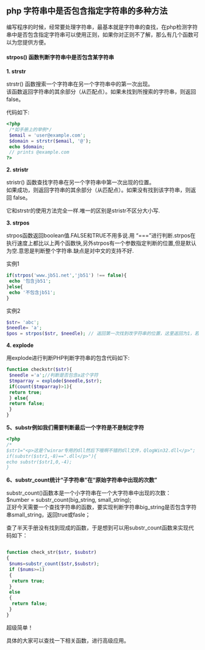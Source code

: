 ## php 字符串中是否包含指定字符串的多种方法

编写程序的时候，经常要处理字符串，最基本就是字符串的查找，在php检测字符串中是否包含指定字符串可以使用正则，如果你对正则不了解，那么有几个函数可以为您提供方便。

#### strpos() 函数判断字符串中是否包含某字符串

**1\. strstr**

strstr() 函数搜索一个字符串在另一个字符串中的第一次出现。  
该函数返回字符串的其余部分（从匹配点）。如果未找到所搜索的字符串，则返回 false。

代码如下:
```php
<?php
 /*如手册上的举例*/
 $email = 'user@example.com';
 $domain = strstr($email, '@');
 echo $domain;
 // prints @example.com
?>
```
**2\. stristr**

stristr() 函数查找字符串在另一个字符串中第一次出现的位置。  
如果成功，则返回字符串的其余部分（从匹配点）。如果没有找到该字符串，则返回 false。

它和strstr的使用方法完全一样.唯一的区别是stristr不区分大小写.

**3\. strpos**

strpos函数返回boolean值.FALSE和TRUE不用多说.用 “===”进行判断.strpos在执行速度上都比以上两个函数快,另外strpos有一个参数指定判断的位置,但是默认为空.意思是判断整个字符串.缺点是对中文的支持不好.

实例1
```php
if(strpos('www.jb51.net','jb51') !== false){ 
 echo '包含jb51'; 
}else{
 echo '不包含jb51'; 
}
```
实例2
```php
$str= 'abc';
$needle= 'a';
$pos = strpos($str, $needle); // 返回第一次找到改字符串的位置，这里返回为1，若查不到则返回False
```


**4\. explode**

用explode进行判断PHP判断字符串的包含代码如下:
```php
function checkstr($str){
 $needle ='a';//判断是否包含a这个字符
 $tmparray = explode($needle,$str);
 if(count($tmparray)>1){
 return true;
 } else{
 return false;
 }
}
```
**5、substr例如我们需要判断最后一个字符是不是制定字符**

```php
<?php
/*
$str1="<p>这是个winrar专用的dll然后下哦啊不错的dll文件，QlogWin32.dll</p>";
if(substr($str1,-8)==".dll</p>"){
echo substr($str1,0,-4);
}
```
**6、substr\_count统计“子字符串”在“原始字符串中出现的次数”**

substr\_count()函数本是一个小字符串在一个大字符串中出现的次数：  
$number = substr\_count(big\_string, small\_string);  
正好今天需要一个查找字符串的函数，要实现判断字符串big\_string是否包含字符串small\_string，返回true或fasle；

查了半天手册没有找到现成的函数，于是想到可以用substr\_count函数来实现代码如下：

```php

function check_str($str, $substr)
{
 $nums=substr_count($str,$substr);
 if ($nums>=1)
 {
  return true;
 }
 else
 {
  return false;
 }
}
```
超级简单！

具体的大家可以查找一下相关函数，进行高级应用。
